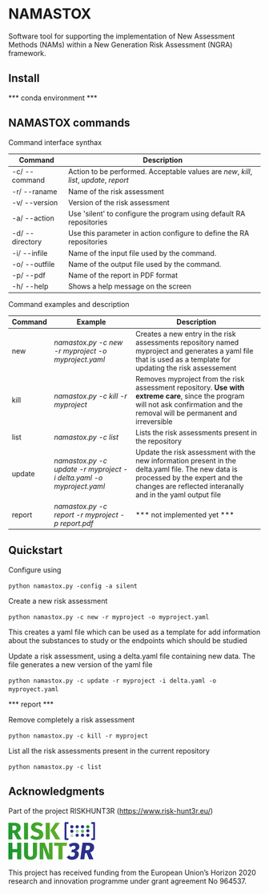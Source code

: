 # NAMASTOX

Software tool for supporting the implementation of New Assessment Methods (NAMs) within a New Generation Risk Assessment (NGRA) framework.


## Install

*** conda environment ***


## NAMASTOX commands

Command interface synthax

| Command | Description |
| --- | --- |
| -c/ --command | Action to be performed. Acceptable values are *new*, *kill*, *list*, *update*, *report*  |
| -r/ --raname | Name of the risk assessment 
| -v/ --version | Version of the risk assessment 
| -a/ --action | Use 'silent' to configure the program using default RA repositories    |
| -d/ --directory | Use this parameter in action configure to define the RA repositories    |
| -i/ --infile | Name of the input file used by the command. |
| -o/ --outfile | Name of the output file used by the command. |
| -p/ --pdf | Name of the report in PDF format |
| -h/ --help | Shows a help message on the screen |

Command examples and description

| Command | Example | Description |
| --- | --- | ---|
| new | *namastox.py -c new -r myproject -o myproject.yaml* | Creates a new entry in the risk assessments repository named myproject and generates a yaml file that is used as a template for updating the risk assessement |
| kill | *namastox.py -c kill -r myproject* | Removes myproject from the risk assessment repository. **Use with extreme care**, since the program will not ask confirmation and the removal will be permanent and irreversible  |
| list | *namastox.py -c list* | Lists the risk assessments present in the repository |
| update | *namastox.py -c update -r myproject -i delta.yaml -o myproject.yaml* | Update the risk assessment with the new information present in the delta.yaml file. The new data is processed by the expert and the changes are reflected interanally and in the yaml output file |
| report | *namastox.py -c report -r myproject -p report.pdf* | *** not implemented yet *** |


## Quickstart

Configure using 

``python namastox.py -config -a silent``

Create a new risk assessment 

``python namastox.py -c new -r myproject -o myproject.yaml``

This creates a yaml file which can be used as a template for add information about the substances to study or the endpoints which should be studied 

Update a risk assessment, using a delta.yaml file containing new data. The file generates a new version of the yaml file

``python namastox.py -c update -r myproject -i delta.yaml -o myproyect.yaml``

*** report ***



Remove completely a risk assessment

``python namastox.py -c kill -r myproject ``

List all the risk assessments present in the current repository

``python namastox.py -c list ``


## Acknowledgments

Part of the project RISKHUNT3R (https://www.risk-hunt3r.eu/)

![Alt text](images/risk-hunt3r-logo.png?raw=true "RISKHUNT3R-logo") 

This project has received funding from the European Union’s Horizon 2020 research and innovation programme under grant agreement No 964537.

